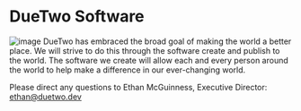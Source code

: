 # DueTwo Software 
![image](https://user-images.githubusercontent.com/87328384/177081934-2c0bce8c-ac2f-4a41-8480-6be99da90bb9.png)
DueTwo has embraced the broad goal of making the world a better place. We will strive to do this through the software create and publish to the world. The software we create will allow each and every person around the world to help make a difference in our ever-changing world.

Please direct any questions to Ethan McGuinness, Executive Director: ethan@duetwo.dev
